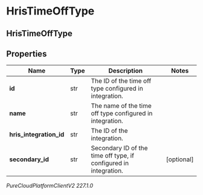 # HrisTimeOffType

## HrisTimeOffType

## Properties

|Name | Type | Description | Notes|
|------------ | ------------- | ------------- | -------------|
| **id** | str | The ID of the time off type configured in integration. | |
| **name** | str | The name of the time off type configured in integration. | |
| **hris_integration_id** | str | The ID of the integration. | |
| **secondary_id** | str | Secondary ID of the time off type, if configured in integration. | [optional] |



_PureCloudPlatformClientV2 227.1.0_

